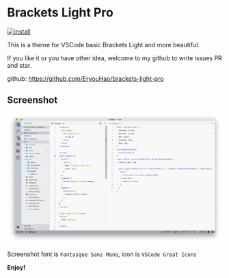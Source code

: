 # Brackets Light Pro

[![install](https://vsmarketplacebadge.apphb.com/installs/eryouhao.brackets-light-pro.svg?style=flat-flat)](https://marketplace.visualstudio.com/items?itemName=eryouhao.brackets-light-pro)

This is a theme for VSCode basic Brackets Light and more beautiful.

If you like it or you have other idea, welcome to my github to write issues PR and star.

github: https://github.com/EryouHao/brackets-light-pro

## Screenshot
![Brackets Light Pro](https://raw.githubusercontent.com/EryouHao/brackets-light-pro/master/static/screenshot.png)

Screenshot font is `Fantasque Sans Mono`, icon is `VSCode Great Icons`

**Enjoy!**
